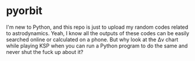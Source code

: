 # pyorbit
I'm new to Python, and this repo is just to upload my random codes related to astrodynamics.
Yeah, I know all the outputs of these codes can be easily searched online or calculated on a phone. But why look at the Δv chart while playing KSP when you can run a Python program to do the same and never shut the fuck up about it?
